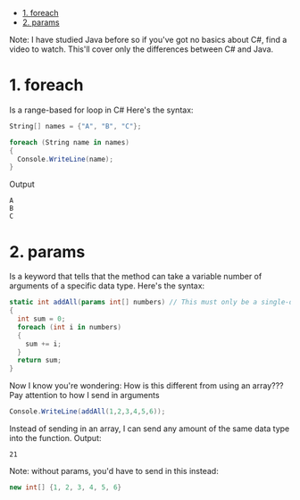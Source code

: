 - [1. foreach](#1-foreach)
- [2. params](#2-params)

Note: I have studied Java before so if you've got no basics about C#, find a video to watch. This'll cover only the differences between C# and Java.
# 1. foreach
Is a range-based for loop in C# Here's the syntax:
```C#
String[] names = {"A", "B", "C"};

foreach (String name in names)
{
  Console.WriteLine(name);
}
```
Output
```
A
B
C
```
# 2. params
Is a keyword that tells that the method can take a variable number of arguments of a specific data type. Here's the syntax:
```C#
static int addAll(params int[] numbers) // This must only be a single-dimensional array
{
  int sum = 0;
  foreach (int i in numbers)
  {
    sum += i;
  }
  return sum;
}
```
Now I know you're wondering: How is this different from using an array???
Pay attention to how I send in arguments
```C#
Console.WriteLine(addAll(1,2,3,4,5,6));
```
Instead of sending in an array, I can send any amount of the same data type into the function.
Output:
```
21
```
Note: without params, you'd have to send in this instead:
```C#
new int[] {1, 2, 3, 4, 5, 6}
```

